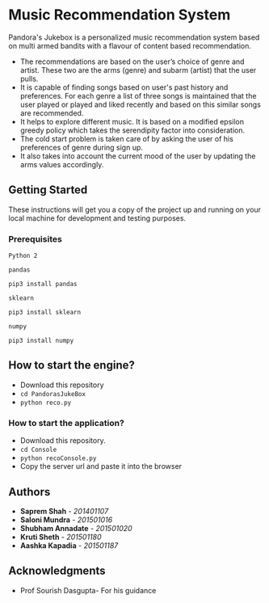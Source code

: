 # Music Recommendation System 
Pandora's Jukebox is a personalized music recommendation system based on multi armed bandits with a flavour of content based recommendation. 

* The recommendations are based on the user’s choice of genre and artist. These two are the arms (genre) and subarm (artist) that the user pulls. 
* It is capable of finding songs based on user's past history and preferences. For each genre  a list of three songs is maintained that the user played or played and liked recently and based on this similar songs are recommended.
* It helps to explore different music. It is based on a modified epsilon greedy policy which takes the serendipity factor into consideration. 
* The cold start problem is taken care of by asking the user of his preferences of genre during sign up. 
* It also takes into account the current mood of the user by updating the arms values accordingly. 

## Getting Started
These instructions will get you a copy of the project up and running on your local machine for development and testing purposes.

### Prerequisites
```
Python 2
```
```
pandas

pip3 install pandas
```
```
sklearn

pip3 install sklearn
```
```
numpy

pip3 install numpy
```

## How to start the engine? 
* Download this repository
* ``` cd PandorasJukeBox ```
* ``` python reco.py ```
### How to start the application? ###

* Download this repository.
* ``` cd Console ```
* ``` python recoConsole.py ```
* Copy the server url and paste it into the browser


## Authors

* **Saprem Shah** - *201401107* 
* **Saloni Mundra** - *201501016* 
* **Shubham Annadate** - *201501020* 
* **Kruti Sheth** - *201501180*
* **Aashka Kapadia** - *201501187*

## Acknowledgments

* Prof Sourish Dasgupta- For his guidance
